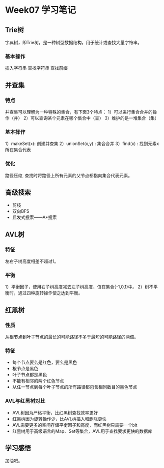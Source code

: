 # Week07 学习笔记

## Trie树
字典树，即Trie树，是一种树型数据结构，用于统计或查找大量字符串。

### 基本操作
插入字符串
查找字符串
查找前缀


## 并查集
### 特点
并查集可以理解为一种特殊的集合，有下面3个特点：
1）可以进行集合合并的操作（并）
2）可以查询某个元素在哪个集合中（查）
3）维护的是一堆集合（集）

### 基本操作
1）makeSet(x): 创建并查集
2）unionSet(x,y) : 集合合并
3）find(x) : 找到元素x所在集合代表

### 优化
路径压缩, 查找时将路径上所有元素的父节点都指向集合代表元素。

## 高级搜索
* 剪枝
* 双向BFS
* 启发式搜索——A*搜索

## AVL树
### 特征
左右子树高度相差不超过1。

### 平衡
1）平衡因子，使用右子树高度减去左子树高度，值在集合{-1,0,1}中。
2）树不平衡时，通过四种旋转操作使之达到平衡。

## 红黑树

### 性质
从根节点到叶子节点的最长的可能路径不多于最短的可能路径的两倍。

### 特征
* 每个节点要么是红色，要么是黑色
* 根节点是黑色
* 叶子节点都是黑色
* 不能有相邻的两个红色节点
* 从任一节点到每个叶子节点的所有路径都包含相同数目的黑色节点

### AVL与红黑树对比
* AVL树因为严格平衡，比红黑树查找效率更好
* 红黑树因为旋转操作少，比AVL树插入和删除更快
* AVL需要更多的空间存储平衡因子和高度，而红黑树只需要一个bit
* 红黑树用于高级语言的Map、Set等集合，AVL用于查找要求更快的数据库


## 学习感悟
加油吧。